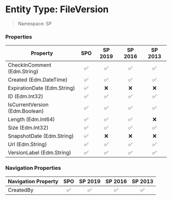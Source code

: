 # Entity Type: FileVersion

> Namespace: SP

### Properties

Property | SPO | SP 2019 | SP 2016 | SP 2013
----------|:---:|:-------:|:-------:|:-------:
CheckInComment (Edm.String) | ✅ | ✅ | ✅ | ✅
Created (Edm.DateTime) | ✅ | ✅ | ✅ | ✅
ExpirationDate (Edm.String) | ✅ | ❌ | ❌ | ❌
ID (Edm.Int32) | ✅ | ✅ | ✅ | ✅
IsCurrentVersion (Edm.Boolean) | ✅ | ✅ | ✅ | ✅
Length (Edm.Int64) | ✅ | ✅ | ✅ | ❌
Size (Edm.Int32) | ✅ | ✅ | ✅ | ✅
SnapshotDate (Edm.String) | ✅ | ❌ | ❌ | ❌
Url (Edm.String) | ✅ | ✅ | ✅ | ✅
VersionLabel (Edm.String) | ✅ | ✅ | ✅ | ✅

### Navigation Properties

Navigation Property | SPO | SP 2019 | SP 2016 | SP 2013
----------|:---:|:-------:|:-------:|:-------:
CreatedBy | ✅ | ✅ | ✅ | ✅